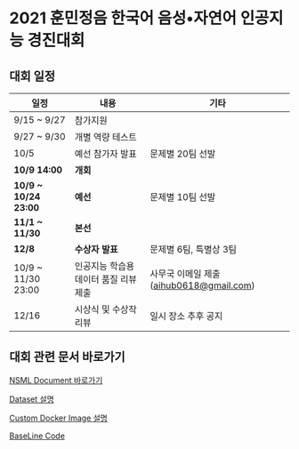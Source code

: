 # 2021 훈민정음 한국어 음성•자연어 인공지능 경진대회
## 대회 일정
|일정|내용|기타|
|---|---|---|
|9/15 ~ 9/27|참가지원|
|9/27 ~ 9/30|개별 역량 테스트|
|10/5|예선 참가자 발표|문제별 20팀 선발|
|**10/9 14:00**|**개회**|
|**10/9 ~ 10/24 23:00**|**예선**|문제별 10팀 선발|
|**11/1 ~ 11/30**|**본선**|
|**12/8**|**수상자 발표**|문제별 6팀, 특별상 3팀|
|10/9 ~ 11/30 23:00|인공지능 학습용 데이터 품질 리뷰 제출| 사무국 이메일 제출(aihub0618@gmail.com)|
|12/16|시상식 및 수상작 리뷰|일시 장소 추후 공지|


## 대회 관련 문서 바로가기
[NSML Document 바로가기](https://n-clair.github.io/vision-docs/_build/html/ko_KR/index.html)

[Dataset 설명]()

[Custom Docker Image 설명]()

[BaseLine Code]()
